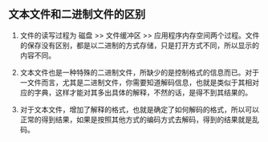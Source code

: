 ## 文本文件和二进制文件的区别

1. 文件的读写过程为 磁盘 >> 文件缓冲区 >> 应用程序内存空间两个过程。文件的保存没有区别，都是以二进制的方式存储，只是打开方式不同，所以显示的内容不同。

2. 文本文件也是一种特殊的二进制文件，所缺少的是控制格式的信息而已。对于一文件而言，尤其是二进制文件，你需要知道解码信息，也就是类似于其相对应的字典，这样才能对其多出具体的解释，不然的话，是得不到其结果的。

3. 对于文本文件，增加了解释的格式，也就是确定了如何解码的格式，所以可以正常的得到结果，如果是按照其他方式的编码方式去解码，得到的结果就是乱码。